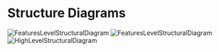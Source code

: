 # Structure Diagrams

![FeaturesLevelStructuralDiagram](https://github.com/akshunna45/M1_Application_Bus-Ticket-Reservation/blob/main/2_Architecture/structure%20Diagrams/Structural%20Diagram_Class%20Diagram.png)
![FeaturesLevelStructuralDiagram](https://github.com/akshunna45/M1_Application_Bus-Ticket-Reservation/blob/main/2_Architecture/structure%20Diagrams/Structural%20Diagram_Component%20Diagram.png)
![HighLevelStructuralDiagram](https://github.com/akshunna45/M1_Application_Bus-Ticket-Reservation/blob/main/2_Architecture/structure%20Diagrams/Structural%20Diagram_Deployment%20Diagram.png)